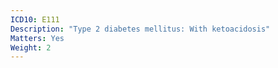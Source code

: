 ```yaml
---
ICD10: E111
Description: "Type 2 diabetes mellitus: With ketoacidosis"
Matters: Yes
Weight: 2
---
```


